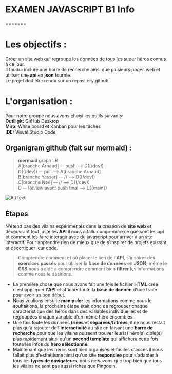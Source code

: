 <h1> EXAMEN JAVASCRIPT B1 Info </h1>
=======

# Les objectifs :
Créer un site web qui regroupe les données de tous les super héros connus à ce jour. </br>
Il faudra inclure une barre de recherche ainsi que plusieurs pages web et utiliser une **api** en **json** fournie. </br>
Le projet doit être rendu sur un repository github. </br>

# L'organisation :

Pour notre groupe nous avons choisi les outils suivants:</br>
    **Outil git:** GitHub Desktop </br>
    **Miro:** White board et Kanban pour les tâches </br>
    **IDE:** Visual Studio Code </br>

## Organigram github (fait sur mermaid) :

>**mermaid** graph LR</br>A[branche Arnaud] -- push --> D((/dev))</br>D((/dev)) -- pull --> A[branche Arnaud]</br>B[branche Yasser] -- // --> D((/dev))</br>C[branche Noé] -- // --> D((/dev))</br>D -- Review avant push final --> E{{main}}</br>

 ![Alt text](https://i.imgur.com/OK8ltmW.png "Fait sur mermaid") </br>

## Étapes

N'étend pas des vilains expérimentés dans la création de **site web** et découvrant tout juste les **API** il nous a fallu comprendre ce que sont les api et comment les faire interagir avec du javascript pour arriver à un site interactif. Pour apprendre rien de mieux que de s'inspirer de projets existant et décortiquer leur code.

>Comprendre comment et où placer le lien de l'**API**, s'inspirer des **exercices passés** pour utiliser la **base de données** en **JSON**,
>même le **CSS** nous a aidé a comprendre comment bien **filtrer** les informations comme nous le désirions.

- La première chose que nous avons fait une fois le fichier **HTML** créé c'est appliquer l'**API** et afficher toute la **base de donnée** d'une traite pour avoir un bon début.
- Nous voulions ensuite **manipuler** les informations comme nous le souhaitions, la prochaine étape était donc de regrouper chaque caractéristique des héros dans des variables individuelles et de regroupées chaque variable d'un même héro ensembles.
- Une fois toute les données **triées** et **séparées/filtrées**, il ne nous restait plus qu'à rajouter de l'**interactivité** au site en faisant une **barre de recherche** pour que les vilains puissent trouver leur(s) héro(s) cible(s) plus rapidement ainsi qu'un **second template** qui affichera cette fois toute les infos du **héro sélectionné**.
- Maintenant que les héros sont bien organisés et faciles d'accès il nous fallait plus d'esthétisme ainsi qu'un site **responsive** pour s'adapter à tous les **types de navigateurs**, nous ne savons que trop bien que tous les vilains ne sont pas aussi riches que Pingouin.